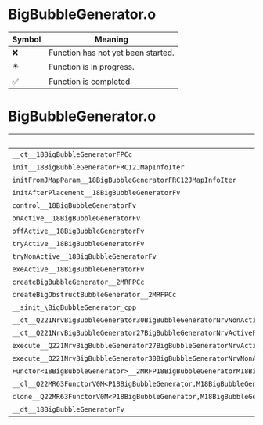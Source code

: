 # BigBubbleGenerator.o
| Symbol | Meaning 
| ------------- | ------------- 
| :x: | Function has not yet been started. 
| :eight_pointed_black_star: | Function is in progress. 
| :white_check_mark: | Function is completed. 


# BigBubbleGenerator.o
| Symbol | Decompiled? |
| ------------- | ------------- |
| `__ct__18BigBubbleGeneratorFPCc` | :x: |
| `init__18BigBubbleGeneratorFRC12JMapInfoIter` | :x: |
| `initFromJMapParam__18BigBubbleGeneratorFRC12JMapInfoIter` | :x: |
| `initAfterPlacement__18BigBubbleGeneratorFv` | :x: |
| `control__18BigBubbleGeneratorFv` | :x: |
| `onActive__18BigBubbleGeneratorFv` | :x: |
| `offActive__18BigBubbleGeneratorFv` | :x: |
| `tryActive__18BigBubbleGeneratorFv` | :x: |
| `tryNonActive__18BigBubbleGeneratorFv` | :x: |
| `exeActive__18BigBubbleGeneratorFv` | :x: |
| `createBigBubbleGenerator__2MRFPCc` | :x: |
| `createBigObstructBubbleGenerator__2MRFPCc` | :x: |
| `__sinit_\BigBubbleGenerator_cpp` | :x: |
| `__ct__Q221NrvBigBubbleGenerator30BigBubbleGeneratorNrvNonActiveFv` | :x: |
| `__ct__Q221NrvBigBubbleGenerator27BigBubbleGeneratorNrvActiveFv` | :x: |
| `execute__Q221NrvBigBubbleGenerator27BigBubbleGeneratorNrvActiveCFP5Spine` | :x: |
| `execute__Q221NrvBigBubbleGenerator30BigBubbleGeneratorNrvNonActiveCFP5Spine` | :x: |
| `Functor<18BigBubbleGenerator>__2MRFP18BigBubbleGeneratorM18BigBubbleGeneratorFPCvPv_v_Q22MR63FunctorV0M<P18BigBubbleGenerator,M18BigBubbleGeneratorFPCvPv_v>` | :x: |
| `__cl__Q22MR63FunctorV0M<P18BigBubbleGenerator,M18BigBubbleGeneratorFPCvPv_v>CFv` | :x: |
| `clone__Q22MR63FunctorV0M<P18BigBubbleGenerator,M18BigBubbleGeneratorFPCvPv_v>CFP7JKRHeap` | :x: |
| `__dt__18BigBubbleGeneratorFv` | :x: |
